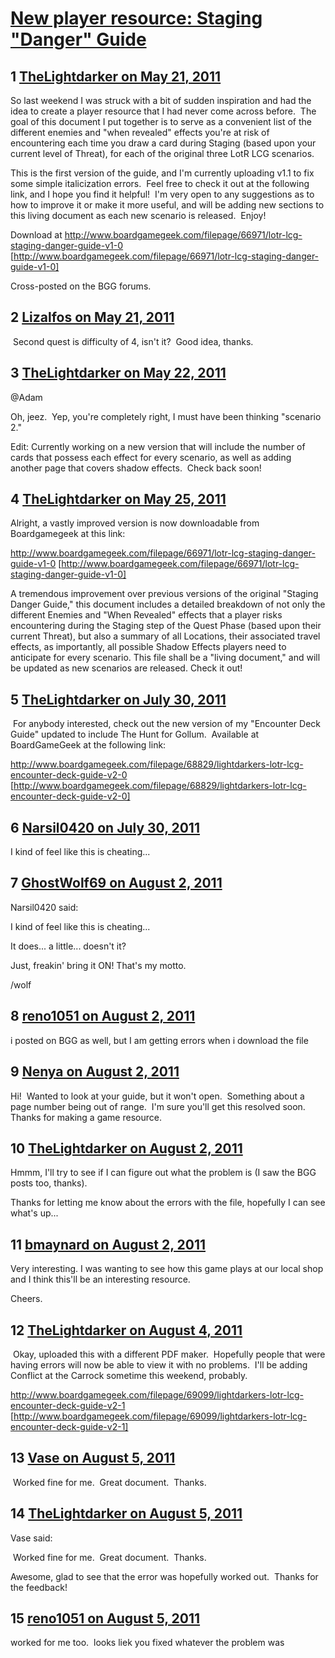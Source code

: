 # [New player resource: Staging &quot;Danger&quot; Guide](https://community.fantasyflightgames.com/topic/47143-new-player-resource-staging-danger-guide/)

## 1 [TheLightdarker on May 21, 2011](https://community.fantasyflightgames.com/topic/47143-new-player-resource-staging-danger-guide/?do=findComment&comment=472387)

So last weekend I was struck with a bit of sudden inspiration and had the idea to create a player resource that I had never come across before.  The goal of this document I put together is to serve as a convenient list of the different enemies and "when revealed" effects you're at risk of encountering each time you draw a card during Staging (based upon your current level of Threat), for each of the original three LotR LCG scenarios.

This is the first version of the guide, and I'm currently uploading v1.1 to fix some simple italicization errors.  Feel free to check it out at the following link, and I hope you find it helpful!  I'm very open to any suggestions as to how to improve it or make it more useful, and will be adding new sections to this living document as each new scenario is released.  Enjoy!

Download at http://www.boardgamegeek.com/filepage/66971/lotr-lcg-staging-danger-guide-v1-0 [http://www.boardgamegeek.com/filepage/66971/lotr-lcg-staging-danger-guide-v1-0]

Cross-posted on the BGG forums.

## 2 [Lizalfos on May 21, 2011](https://community.fantasyflightgames.com/topic/47143-new-player-resource-staging-danger-guide/?do=findComment&comment=472415)

 Second quest is difficulty of 4, isn't it?  Good idea, thanks.

## 3 [TheLightdarker on May 22, 2011](https://community.fantasyflightgames.com/topic/47143-new-player-resource-staging-danger-guide/?do=findComment&comment=472440)

@Adam 

Oh, jeez.  Yep, you're completely right, I must have been thinking "scenario 2."

Edit: Currently working on a new version that will include the number of cards that possess each effect for every scenario, as well as adding another page that covers shadow effects.  Check back soon!

## 4 [TheLightdarker on May 25, 2011](https://community.fantasyflightgames.com/topic/47143-new-player-resource-staging-danger-guide/?do=findComment&comment=474797)

Alright, a vastly improved version is now downloadable from Boardgamegeek at this link:

http://www.boardgamegeek.com/filepage/66971/lotr-lcg-staging-danger-guide-v1-0 [http://www.boardgamegeek.com/filepage/66971/lotr-lcg-staging-danger-guide-v1-0]

A tremendous improvement over previous versions of the original "Staging Danger Guide," this document includes a detailed breakdown of not only the different Enemies and "When Revealed" effects that a player risks encountering during the Staging step of the Quest Phase (based upon their current Threat), but also a summary of all Locations, their associated travel effects, as importantly, all possible Shadow Effects players need to anticipate for every scenario. This file shall be a "living document," and will be updated as new scenarios are released. Check it out!

## 5 [TheLightdarker on July 30, 2011](https://community.fantasyflightgames.com/topic/47143-new-player-resource-staging-danger-guide/?do=findComment&comment=506466)

 For anybody interested, check out the new version of my "Encounter Deck Guide" updated to include The Hunt for Gollum.  Available at BoardGameGeek at the following link:

http://www.boardgamegeek.com/filepage/68829/lightdarkers-lotr-lcg-encounter-deck-guide-v2-0 [http://www.boardgamegeek.com/filepage/68829/lightdarkers-lotr-lcg-encounter-deck-guide-v2-0]

## 6 [Narsil0420 on July 30, 2011](https://community.fantasyflightgames.com/topic/47143-new-player-resource-staging-danger-guide/?do=findComment&comment=506477)

I kind of feel like this is cheating...

## 7 [GhostWolf69 on August 2, 2011](https://community.fantasyflightgames.com/topic/47143-new-player-resource-staging-danger-guide/?do=findComment&comment=507540)

Narsil0420 said:

I kind of feel like this is cheating...



It does... a little... doesn't it?

Just, freakin' bring it ON! That's my motto.

/wolf

## 8 [reno1051 on August 2, 2011](https://community.fantasyflightgames.com/topic/47143-new-player-resource-staging-danger-guide/?do=findComment&comment=507545)

i posted on BGG as well, but I am getting errors when i download the file

## 9 [Nenya on August 2, 2011](https://community.fantasyflightgames.com/topic/47143-new-player-resource-staging-danger-guide/?do=findComment&comment=507549)

Hi!  Wanted to look at your guide, but it won't open.  Something about a page number being out of range.  I'm sure you'll get this resolved soon.  Thanks for making a game resource.

## 10 [TheLightdarker on August 2, 2011](https://community.fantasyflightgames.com/topic/47143-new-player-resource-staging-danger-guide/?do=findComment&comment=507711)

Hmmm, I'll try to see if I can figure out what the problem is (I saw the BGG posts too, thanks).

Thanks for letting me know about the errors with the file, hopefully I can see what's up...

## 11 [bmaynard on August 2, 2011](https://community.fantasyflightgames.com/topic/47143-new-player-resource-staging-danger-guide/?do=findComment&comment=507804)

Very interesting. I was wanting to see how this game plays at our local shop and I think this'll be an interesting resource.

Cheers.

## 12 [TheLightdarker on August 4, 2011](https://community.fantasyflightgames.com/topic/47143-new-player-resource-staging-danger-guide/?do=findComment&comment=508833)

 Okay, uploaded this with a different PDF maker.  Hopefully people that were having errors will now be able to view it with no problems.  I'll be adding Conflict at the Carrock sometime this weekend, probably.

http://www.boardgamegeek.com/filepage/69099/lightdarkers-lotr-lcg-encounter-deck-guide-v2-1 [http://www.boardgamegeek.com/filepage/69099/lightdarkers-lotr-lcg-encounter-deck-guide-v2-1]

## 13 [Vase on August 5, 2011](https://community.fantasyflightgames.com/topic/47143-new-player-resource-staging-danger-guide/?do=findComment&comment=509166)

 Worked fine for me.  Great document.  Thanks.

## 14 [TheLightdarker on August 5, 2011](https://community.fantasyflightgames.com/topic/47143-new-player-resource-staging-danger-guide/?do=findComment&comment=509198)

Vase said:

 Worked fine for me.  Great document.  Thanks.



Awesome, glad to see that the error was hopefully worked out.  Thanks for the feedback!

## 15 [reno1051 on August 5, 2011](https://community.fantasyflightgames.com/topic/47143-new-player-resource-staging-danger-guide/?do=findComment&comment=509326)

worked for me too.  looks liek you fixed whatever the problem was

